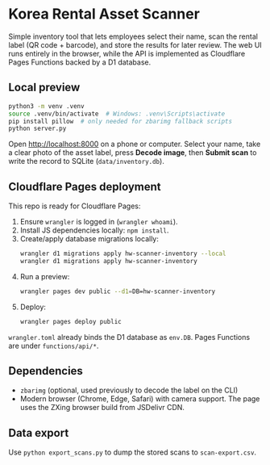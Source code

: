 # Korea Rental Asset Scanner

Simple inventory tool that lets employees select their name, scan the rental label (QR code + barcode), and store the results for later review. The web UI runs entirely in the browser, while the API is implemented as Cloudflare Pages Functions backed by a D1 database.

## Local preview

```bash
python3 -m venv .venv
source .venv/bin/activate  # Windows: .venv\Scripts\activate
pip install pillow  # only needed for zbarimg fallback scripts
python server.py
```

Open <http://localhost:8000> on a phone or computer. Select your name, take a clear photo of the asset label, press **Decode image**, then **Submit scan** to write the record to SQLite (`data/inventory.db`).

## Cloudflare Pages deployment

This repo is ready for Cloudflare Pages:

1. Ensure `wrangler` is logged in (`wrangler whoami`).
2. Install JS dependencies locally: `npm install`.
2. Create/apply database migrations locally:
   ```bash
   wrangler d1 migrations apply hw-scanner-inventory --local
   wrangler d1 migrations apply hw-scanner-inventory
   ```
3. Run a preview:
   ```bash
   wrangler pages dev public --d1=DB=hw-scanner-inventory
   ```
4. Deploy:
   ```bash
   wrangler pages deploy public
   ```

`wrangler.toml` already binds the D1 database as `env.DB`. Pages Functions are under `functions/api/*`.

## Dependencies

* `zbarimg` (optional, used previously to decode the label on the CLI)
* Modern browser (Chrome, Edge, Safari) with camera support. The page uses the ZXing browser build from JSDelivr CDN.

## Data export

Use `python export_scans.py` to dump the stored scans to `scan-export.csv`.
